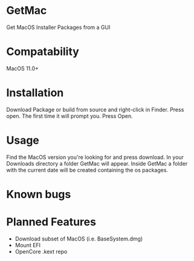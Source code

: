 # GetMac
Get MacOS Installer Packages from a GUI

# Compatability
MacOS 11.0+

# Installation
Download Package or build from source and right-click in Finder. Press open. The first time it will prompt you. Press Open.

# Usage
Find the MacOS version you're looking for and press download. In your Downloads directory a folder GetMac will appear.
Inside GetMac a folder with the current date will be created containing the os packages.


# Known bugs

# Planned Features
- Download subset of MacOS (i.e. BaseSystem.dmg)
- Mount EFI
- OpenCore .kext repo

